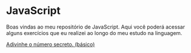 # JavaScript
Boas vindas ao meu repositório de JavaScript. Aqui você poderá acessar alguns exercícios que eu realizei ao longo do meu estudo na linguagem.

<a href = "https://jocamotta1.github.io/JavaScript/projeto-numero-secreto" target = "_blank">Adivinhe o número secreto. (básico)